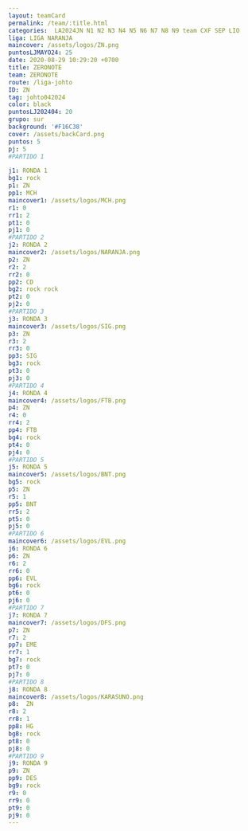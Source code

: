 ```yaml
---
layout: teamCard
permalink: /team/:title.html
categories:  LA2024JN N1 N2 N3 N4 N5 N6 N7 N8 N9 team CXF SEP LIO
liga: LIGA NARANJA
maincover: /assets/logos/ZN.png
puntosLJMAYO24: 25
date: 2020-08-29 10:29:20 +0700
title: ZERONOTE
team: ZERONOTE
route: /liga-johto
ID: ZN
tag: johto042024
color: black
puntosLJ202404: 20
grupo: sur
background: '#F16C38'
cover: /assets/backCard.png
puntos: 5
pj: 5
#PARTIDO 1

j1: RONDA 1
bg1: rock
p1: ZN
pp1: MCH
maincover1: /assets/logos/MCH.png
r1: 0
rr1: 2
pt1: 0
pj1: 0
#PARTIDO 2
j2: RONDA 2
maincover2: /assets/logos/NARANJA.png
p2: ZN
r2: 2
rr2: 0
pp2: CD
bg2: rock rock
pt2: 0
pj2: 0
#PARTIDO 3
j3: RONDA 3
maincover3: /assets/logos/SIG.png
p3: ZN
r3: 2
rr3: 0
pp3: SIG
bg3: rock
pt3: 0
pj3: 0
#PARTIDO 4
j4: RONDA 4
maincover4: /assets/logos/FTB.png
p4: ZN
r4: 0
rr4: 2
pp4: FTB
bg4: rock 
pt4: 0
pj4: 0
#PARTIDO 5
j5: RONDA 5
maincover5: /assets/logos/BNT.png
bg5: rock 
p5: ZN
r5: 1
pp5: BNT
rr5: 2
pt5: 0
pj5: 0
#PARTIDO 6
maincover6: /assets/logos/EVL.png
j6: RONDA 6
p6: ZN
r6: 2
rr6: 0
pp6: EVL
bg6: rock
pt6: 0
pj6: 0
#PARTIDO 7
j7: RONDA 7
maincover7: /assets/logos/DFS.png
p7: ZN
r7: 2
pp7: EME
rr7: 1
bg7: rock 
pt7: 0
pj7: 0
#PARTIDO 8
j8: RONDA 8
maincover8: /assets/logos/KARASUNO.png
p8:  ZN
r8: 2
rr8: 1
pp8: HG
bg8: rock 
pt8: 0
pj8: 0
#PARTIDO 9
j9: RONDA 9
p9: ZN
pp9: DES
bg9: rock
r9: 0
rr9: 0
pt9: 0
pj9: 0
---
```



